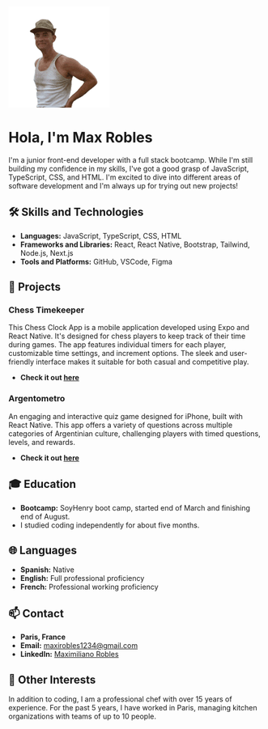 ![Wave Hi](./public/wave-hi.gif)

# Hola, I'm Max Robles

I'm a junior front-end developer with a full stack bootcamp. While I'm still building my confidence in my skills, I've got a good grasp of JavaScript, TypeScript, CSS, and HTML. I'm excited to dive into different areas of software development and I'm always up for trying out new projects!

## 🛠 Skills and Technologies
- **Languages:** JavaScript, TypeScript, CSS, HTML
- **Frameworks and Libraries:** React, React Native, Bootstrap, Tailwind, Node.js, Next.js
- **Tools and Platforms:** GitHub, VSCode, Figma

## 🚀 Projects
### Chess Timekeeper
This Chess Clock App is a mobile application developed using Expo and React Native. It's designed for chess players to keep track of their time during games. The app features individual timers for each player, customizable time settings, and increment options. The sleek and user-friendly interface makes it suitable for both casual and competitive play.

- **Check it out [here](https://apps.apple.com/fr/app/chess-timekeeper/id6473749061?l=en-GB)**

### Argentometro
An engaging and interactive quiz game designed for iPhone, built with React Native. This app offers a variety of questions across multiple categories of Argentinian culture, challenging players with timed questions, levels, and rewards.

- **Check it out [here](https://apps.apple.com/fr/app/argentometro/id6475984871?l=en-GB)**

## 🎓 Education
- **Bootcamp:** SoyHenry boot camp, started end of March and finishing end of August.
-  I studied coding independently for about five months.

## 🌐 Languages
- **Spanish:** Native
- **English:** Full professional proficiency
- **French:** Professional working proficiency

## 📫 Contact
- **Paris, France**
- **Email:** maxirobles1234@gmail.com
- **LinkedIn:** [Maximiliano Robles](https://www.linkedin.com/in/maximiliano-robles-39436113b/)

## 🌱 Other Interests
In addition to coding, I am a professional chef with over 15 years of experience. For the past 5 years, I have worked in Paris, managing kitchen organizations with teams of up to 10 people.
